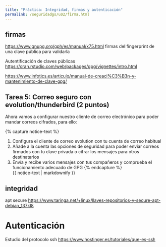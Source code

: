 ```yaml
---
title: "Práctica: Integridad, firmas y autenticación"
permalink: /seguridadgs/u02/firma.html
---
```

## firmas

https://www.gnupg.org/gph/es/manual/x75.html firmas del fingerprint de una clave pública para validarla

Autentificación de claves públicas https://cran.rstudio.com/web/packages/gpg/vignettes/intro.html

https://www.infotics.es/articulo/manual-de-creaci%C3%B3n-y-mantenimiento-de-clave-gpg/



## Tarea 5: Correo seguro con evolution/thunderbird (2 puntos)

Ahora vamos a configurar nuestro cliente de correo electrónico para poder mandar correos cifrados, para ello:

{% capture notice-text %}
1. Configura el cliente de correo evolution con tu cuenta de correo habitual
2. Añade a la cuenta las opciones de seguridad para poder enviar correos firmados con tu clave privada o cifrar los mensajes para otros destinatarios
3. Envía y recibe varios mensajes con tus compañeros y comprueba el funcionamiento adecuado de GPG
{% endcapture %}<div class="notice--info">{{ notice-text | markdownify }}</div>

## integridad

apt secure
https://www.taringa.net/+linux/llaves-repositorios-y-secure-apt-debian_137kl8

# Autenticación

Estudio del protocolo ssh
https://www.hostinger.es/tutoriales/que-es-ssh